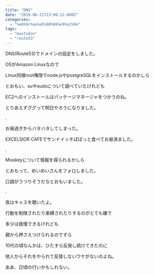 ```yaml
---
title: "DNS"
date: "2019-06-21T13:00:12.000Z"
categories: 
  - "%e6%9c%aa%e5%88%86%e9%a1%9e"
tags: 
  - "mastodon"
  - "route53"
---
```


DNS(Route53)でドメインの設定をしました。

OSがAmazon Linuxなので

Linux同様root権限でnode.jsやpostgreSQLをインストールするのかしら

とおもい、suやsudoについて調べていたけれども

EC2へのインストールはパッケージマネージャをつかうのね。

とりあえずググって明日やろうになりました。

.

お昼過ぎからバタバタしてしまった。

EXCELSIOR CAFEでサンドイッチぱぱっと食べてお昼済ました。

.

Misskeyについて情報を得られるかしら

とおもって、めいめいさんをフォロしました。

口調がうつりそうだなとおもいました。

.

夜はキャスを聴いたよ。

行動を制限されたり束縛されたりするのがとても嫌で

多少は我慢できるけれども

親から押さえつけられるのですら

10代の頃なんかは、ひたすら反発し続けてきたのに

他人からそれをやられて反発しないワケがないのよね。

ああ、日頃の行いかもしれない。
